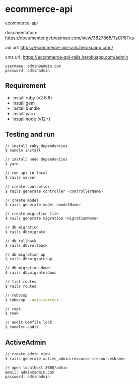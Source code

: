
# ecommerce-api

ecommerce-api

documentation: <https://documenter.getpostman.com/view/3827865/TzCP8Tks>

api url: <https://ecommerce-api-rails.herokuapp.com/>

cms url: <https://ecommerce-api-rails.herokuapp.com/admin>

```
username: admin@admin.com
password: adminadmin
```

## Requirement

- install ruby (v2.6.6)
- install gem
- install bundle
- install yarn
- install node (v12+)

## Testing and run

```zsh
// install ruby dependencies
$ bundle install

// install node dependencies
$ yarn

// run api in local
$ rails server

// create controller
$ rails generate controller <controllerName>

// create model
$ rails generate model <modelName>

// create migration file
$ rails generate migration <migrationName>

// db migration
$ rails db:migrate

// db rollback
$ rails db:rollback

// db migration up
$ rails db:migrate:up

// db migration down
$ rails db:migrate:down

// list routes
$ rails routes

// rubocop
$ rubocop --auto-correct

// reek
$ reek

// audit Gemfile.lock
$ bundler-audit
```

## ActiveAdmin

```zsh
// create admin view
$ rails generate active_admin:resource <resourcesName>

// open localhost:3000/admin
email: admin@admin.com
password: adminadmin
```

